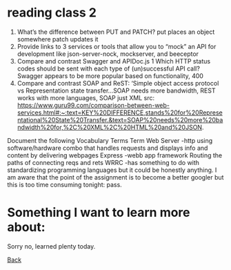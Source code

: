  # reading class 2

1. What’s the difference between PUT and PATCH? put places an object somewhere patch updates it
2. Provide links to 3 services or tools that allow you to “mock” an API for development like json-server-nock, mockserver, and beeceptor
3. Compare and contrast Swagger and APIDoc.js 1 Which HTTP status codes should be sent with each type of (un)successful API call? Swagger appears to be more popular based on functionality, 400 
4. Compare and contrast SOAP and ReST: ‘Simple object access protocol vs Representation state transfer…SOAP needs more bandwidth, REST works with more languages, SOAP just XML src: https://www.guru99.com/comparison-between-web-services.html#:~:text=KEY%20DIFFERENCE,stands%20for%20Representational%20State%20Transfer.&text=SOAP%20needs%20more%20bandwidth%20for,%2C%20XML%2C%20HTML%20and%20JSON.

Document the following Vocabulary Terms
Term 
Web Server -http using software/hardware combo that handles requests and displays info and content by delivering webpages
Express -webb app framework
Routing the paths of connecting reqs and rets
WRRC -has something to do with standardizing programming languages but it could be honestly anything. I am aware that the point of the assignment is to become a better googler but this is too time consuming tonight: pass.

# Something I want to learn more about: 
Sorry no, learned plenty today.

[Back](README.md)
